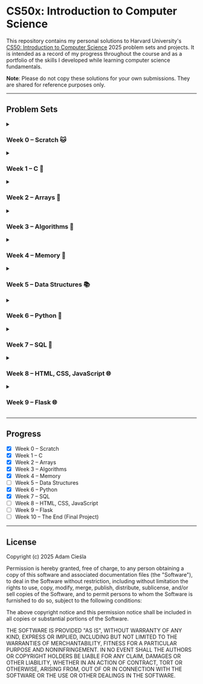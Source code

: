# CS50x: Introduction to Computer Science

This repository contains my personal solutions to Harvard University's [CS50: Introduction to Computer Science](https://cs50.harvard.edu/x) 2025 problem sets and projects. It is intended as a record of my progress throughout the course and as a portfolio of the skills I developed while learning computer science fundamentals.

**Note**: Please do not copy these solutions for your own submissions. They are shared for reference purposes only.

---

## Problem Sets

<details>
<summary><h3>Week 0 – Scratch 🐱</h3></summary>

- **[Starting from Scratch](https://cs50.harvard.edu/x/psets/0/scratch/)** – A simple **"catch the apple"** game created in Scratch, inspired by the classic Polish cartoon ["Porwanie Baltazara Gąbki"](https://en.wikipedia.org/wiki/The_Abduction_of_Balthazar_Sponge_(TV_series)).
  - File: [`project.sb3`](pset_0/project.sb3)

</details>
<details>
<summary><h3>Week 1 – C 🍄</h3></summary>

- **[Cash](https://cs50.harvard.edu/x/psets/1/cash/)** – Implements a [greedy algorithm](https://en.wikipedia.org/wiki/Greedy_algorithm) to calculate the minimum number of coins for change.
  - File: [`cash/cash.c`](pset_1/cash/cash.c)

- **[Credit](https://cs50.harvard.edu/x/psets/1/credit/)** – Validates credit card numbers using the [Luhn algorithm](https://en.wikipedia.org/wiki/Luhn_algorithm).
  - File: [`credit/credit.c`](pset_1/credit/credit.c)

- **[Mario (less)](https://cs50.harvard.edu/x/psets/1/mario/less/)** – Prints a right-aligned pyramid of hashes (`#`).
  - File: [`mario-less/mario.c`](pset_1/mario-less/mario.c)

- **[Mario (more)](https://cs50.harvard.edu/x/psets/1/mario/more/)** – Prints two adjacent pyramids of hashes (`#`).
  - File: [`mario-more/mario.c`](pset_1/mario-more/mario.c)

- **[Hello, It's Me](https://cs50.harvard.edu/x/psets/1/me/)** – A "hello, world" program that prompts the user for their name.
  - File: [`me/hello.c`](pset_1/me/hello.c)

</details>
<details>
<summary><h3>Week 2 – Arrays 🔡</h3></summary>

- **[Caesar](https://cs50.harvard.edu/x/psets/2/caesar/)** – Implements the [Caesar cipher](https://en.wikipedia.org/wiki/Caesar_cipher) for text encryption.
  - File: [`caesar/caesar.c`](pset_2/caesar/caesar.c)

- **[Readability](https://cs50.harvard.edu/x/psets/2/readability/)** – Estimates the reading level of a text using the [Coleman-Liau index](https://en.wikipedia.org/wiki/Coleman%E2%80%93Liau_index).
  - File: [`readability/readability.c`](pset_2/readability/readability.c)

- **[Scrabble](https://cs50.harvard.edu/x/psets/2/scrabble/)** – A simple game of [Scrabble](https://en.wikipedia.org/wiki/Scrabble) that determines the winning word between two players.
  - File: [`scrabble/scrabble.c`](pset_2/scrabble/scrabble.c)

</details>
<details>
<summary><h3>Week 3 – Algorithms 🔎</h3></summary>

- **[Plurality](https://cs50.harvard.edu/x/psets/3/plurality/)** – Simulates a [plurality election](https://en.wikipedia.org/wiki/Plurality_voting).
  - File: [`plurality/plurality.c`](pset_3/plurality/plurality.c)

- **[Runoff](https://cs50.harvard.edu/x/psets/3/runoff/)** – Simulates a ranked-choice [runoff election](https://en.wikipedia.org/wiki/Instant-runoff_voting).
  - File: [`runoff/runoff.c`](pset_3/runoff/runoff.c)

- **[Sort](https://cs50.harvard.edu/x/psets/3/sort/)** – A problem about identifying sorting algorithms based on their performance characteristics.
  - Directory: [`sort/`](pset_3/sort)

</details>
<details>
<summary><h3>Week 4 – Memory 🧠</h3></summary>

- **[Filter (less)](https://cs50.harvard.edu/x/psets/4/filter/less/)** – A command-line program applying filters (grayscale, sepia, reflect, blur) to bitmap images.
  - Directory: [`filter-less/`](pset_4/filter-less/)

- **[Filter (more)](https://cs50.harvard.edu/x/psets/4/filter/more/)** – The "less" version with an added edge detection filter using the [Sobel operator](https://en.wikipedia.org/wiki/Sobel_operator).
  - Directory: [`filter-more/`](pset_4/filter-more/)

- **[Recover](https://cs50.harvard.edu/x/psets/4/recover/)** – A program that recovers JPEG images from a forensic image of a memory card.
  - File: [`recover/recover.c`](pset_4/recover/recover.c)

- **[Volume](https://cs50.harvard.edu/x/psets/4/volume/)** – A program that modifies the volume of an audio WAV file.
  - File: [`volume/volume.c`](pset_4/volume/volume.c)

</details>
<details>
<summary><h3>Week 5 – Data Structures 📚</h3></summary>

... 

</details>
<details>
<summary><h3>Week 6 – Python 🐍</h3></summary>

- **[DNA](https://cs50.harvard.edu/x/psets/6/dna/)** – Identifies a person based on a DNA sequence by matching Short Tandem Repeats (STRs) against a database.
  - File: [`dna/dna.py`](pset_6/dna/dna.py)

- **Sentimental series** – Python implementations of earlier problems from the course:
  - **[Cash](https://cs50.harvard.edu/x/psets/6/cash/)**: [`sentimental-cash/cash.py`](pset_6/sentimental-cash/cash.py)

  - **[Credit](https://cs50.harvard.edu/x/psets/6/credit/)**: [`sentimental-credit/credit.py`](pset_6/sentimental-credit/credit.py)

  - **[Hello](https://cs50.harvard.edu/x/psets/6/hello/)**: [`sentimental-hello/hello.py`](pset_6/sentimental-hello/hello.py)

  - **[Mario (Less)](https://cs50.harvard.edu/x/psets/6/mario/less/)**: [`sentimental-mario-less/mario.py`](pset_6/sentimental-mario-less/mario.py)

  - **[Mario (More)](https://cs50.harvard.edu/x/psets/6/mario/more/)**: [`sentimental-mario-more/mario.py`](pset_6/sentimental-mario-more/mario.py)

  - **[Readability](https://cs50.harvard.edu/x/psets/6/readability/)**: [`sentimental-readability/readability.py`](pset_6/sentimental-readability/readability.py)

</details>
<details>
<summary><h3>Week 7 – SQL 🔎</h3></summary>

- **[Fiftyville](https://cs50.harvard.edu/x/psets/7/fiftyville/)** – A detective project to solve a theft mystery by querying the `fiftyville.db` database to identify the thief, their accomplice, and their escape city.
  - Directory: [`fiftyville/`](pset_7/fiftyville/)

- **[Movies](https://cs50.harvard.edu/x/psets/7/movies/)** – A set of SQL queries on a database of movies from [IMDb](https://www.imdb.com/).
  - Directory: [`movies/`](pset_7/movies/)

- **[Songs](https://cs50.harvard.edu/x/psets/7/songs/)** – A set of SQL queries on a database of the top 100 streamed songs on Spotify in 2018.
  - Directory: [`songs/`](pset_7/songs/)

</details>
<details>
<summary><h3>Week 8 – HTML, CSS, JavaScript 🌐</h3></summary>

...

</details>
<details>
<summary><h3>Week 9 – Flask 🌐</h3></summary>

... 

</details>

---

## Progress

- [x] Week 0 – Scratch
- [x] Week 1 – C
- [x] Week 2 – Arrays
- [x] Week 3 – Algorithms
- [x] Week 4 – Memory
- [ ] Week 5 – Data Structures
- [x] Week 6 – Python
- [x] Week 7 – SQL
- [ ] Week 8 – HTML, CSS, JavaScript
- [ ] Week 9 – Flask
- [ ] Week 10 – The End (Final Project)

---

## License

Copyright (c) 2025 Adam Cieśla

Permission is hereby granted, free of charge, to any person obtaining a copy
of this software and associated documentation files (the "Software"), to deal
in the Software without restriction, including without limitation the rights
to use, copy, modify, merge, publish, distribute, sublicense, and/or sell
copies of the Software, and to permit persons to whom the Software is
furnished to do so, subject to the following conditions:

The above copyright notice and this permission notice shall be included in all
copies or substantial portions of the Software.

THE SOFTWARE IS PROVIDED "AS IS", WITHOUT WARRANTY OF ANY KIND, EXPRESS OR
IMPLIED, INCLUDING BUT NOT LIMITED TO THE WARRANTIES OF MERCHANTABILITY,
FITNESS FOR A PARTICULAR PURPOSE AND NONINFRINGEMENT. IN NO EVENT SHALL THE
AUTHORS OR COPYRIGHT HOLDERS BE LIABLE FOR ANY CLAIM, DAMAGES OR OTHER
LIABILITY, WHETHER IN AN ACTION OF CONTRACT, TORT OR OTHERWISE, ARISING FROM,
OUT OF OR IN CONNECTION WITH THE SOFTWARE OR THE USE OR OTHER DEALINGS IN THE
SOFTWARE.